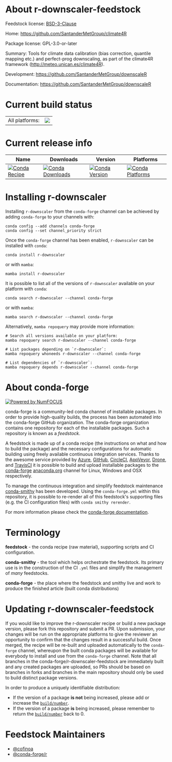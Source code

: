 About r-downscaler-feedstock
============================

Feedstock license: [BSD-3-Clause](https://github.com/conda-forge/r-downscaler-feedstock/blob/main/LICENSE.txt)

Home: https://github.com/SantanderMetGroup/climate4R

Package license: GPL-3.0-or-later

Summary: Tools for climate data calibration (bias correction, quantile mapping etc.) and perfect-prog downscaling, as part of the climate4R framework (<http://meteo.unican.es/climate4R>).

Development: https://github.com/SantanderMetGroup/downscaleR

Documentation: https://github.com/SantanderMetGroup/downscaleR

Current build status
====================


<table><tr><td>All platforms:</td>
    <td>
      <a href="https://dev.azure.com/conda-forge/feedstock-builds/_build/latest?definitionId=16212&branchName=main">
        <img src="https://dev.azure.com/conda-forge/feedstock-builds/_apis/build/status/r-downscaler-feedstock?branchName=main">
      </a>
    </td>
  </tr>
</table>

Current release info
====================

| Name | Downloads | Version | Platforms |
| --- | --- | --- | --- |
| [![Conda Recipe](https://img.shields.io/badge/recipe-r--downscaler-green.svg)](https://anaconda.org/conda-forge/r-downscaler) | [![Conda Downloads](https://img.shields.io/conda/dn/conda-forge/r-downscaler.svg)](https://anaconda.org/conda-forge/r-downscaler) | [![Conda Version](https://img.shields.io/conda/vn/conda-forge/r-downscaler.svg)](https://anaconda.org/conda-forge/r-downscaler) | [![Conda Platforms](https://img.shields.io/conda/pn/conda-forge/r-downscaler.svg)](https://anaconda.org/conda-forge/r-downscaler) |

Installing r-downscaler
=======================

Installing `r-downscaler` from the `conda-forge` channel can be achieved by adding `conda-forge` to your channels with:

```
conda config --add channels conda-forge
conda config --set channel_priority strict
```

Once the `conda-forge` channel has been enabled, `r-downscaler` can be installed with `conda`:

```
conda install r-downscaler
```

or with `mamba`:

```
mamba install r-downscaler
```

It is possible to list all of the versions of `r-downscaler` available on your platform with `conda`:

```
conda search r-downscaler --channel conda-forge
```

or with `mamba`:

```
mamba search r-downscaler --channel conda-forge
```

Alternatively, `mamba repoquery` may provide more information:

```
# Search all versions available on your platform:
mamba repoquery search r-downscaler --channel conda-forge

# List packages depending on `r-downscaler`:
mamba repoquery whoneeds r-downscaler --channel conda-forge

# List dependencies of `r-downscaler`:
mamba repoquery depends r-downscaler --channel conda-forge
```


About conda-forge
=================

[![Powered by
NumFOCUS](https://img.shields.io/badge/powered%20by-NumFOCUS-orange.svg?style=flat&colorA=E1523D&colorB=007D8A)](https://numfocus.org)

conda-forge is a community-led conda channel of installable packages.
In order to provide high-quality builds, the process has been automated into the
conda-forge GitHub organization. The conda-forge organization contains one repository
for each of the installable packages. Such a repository is known as a *feedstock*.

A feedstock is made up of a conda recipe (the instructions on what and how to build
the package) and the necessary configurations for automatic building using freely
available continuous integration services. Thanks to the awesome service provided by
[Azure](https://azure.microsoft.com/en-us/services/devops/), [GitHub](https://github.com/),
[CircleCI](https://circleci.com/), [AppVeyor](https://www.appveyor.com/),
[Drone](https://cloud.drone.io/welcome), and [TravisCI](https://travis-ci.com/)
it is possible to build and upload installable packages to the
[conda-forge](https://anaconda.org/conda-forge) [anaconda.org](https://anaconda.org/)
channel for Linux, Windows and OSX respectively.

To manage the continuous integration and simplify feedstock maintenance
[conda-smithy](https://github.com/conda-forge/conda-smithy) has been developed.
Using the ``conda-forge.yml`` within this repository, it is possible to re-render all of
this feedstock's supporting files (e.g. the CI configuration files) with ``conda smithy rerender``.

For more information please check the [conda-forge documentation](https://conda-forge.org/docs/).

Terminology
===========

**feedstock** - the conda recipe (raw material), supporting scripts and CI configuration.

**conda-smithy** - the tool which helps orchestrate the feedstock.
                   Its primary use is in the construction of the CI ``.yml`` files
                   and simplify the management of *many* feedstocks.

**conda-forge** - the place where the feedstock and smithy live and work to
                  produce the finished article (built conda distributions)


Updating r-downscaler-feedstock
===============================

If you would like to improve the r-downscaler recipe or build a new
package version, please fork this repository and submit a PR. Upon submission,
your changes will be run on the appropriate platforms to give the reviewer an
opportunity to confirm that the changes result in a successful build. Once
merged, the recipe will be re-built and uploaded automatically to the
`conda-forge` channel, whereupon the built conda packages will be available for
everybody to install and use from the `conda-forge` channel.
Note that all branches in the conda-forge/r-downscaler-feedstock are
immediately built and any created packages are uploaded, so PRs should be based
on branches in forks and branches in the main repository should only be used to
build distinct package versions.

In order to produce a uniquely identifiable distribution:
 * If the version of a package **is not** being increased, please add or increase
   the [``build/number``](https://docs.conda.io/projects/conda-build/en/latest/resources/define-metadata.html#build-number-and-string).
 * If the version of a package **is** being increased, please remember to return
   the [``build/number``](https://docs.conda.io/projects/conda-build/en/latest/resources/define-metadata.html#build-number-and-string)
   back to 0.

Feedstock Maintainers
=====================

* [@cofinoa](https://github.com/cofinoa/)
* [@conda-forge/r](https://github.com/conda-forge/r/)

